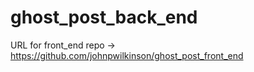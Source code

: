 # ghost_post_back_end

URL for front_end repo -> https://github.com/johnpwilkinson/ghost_post_front_end
